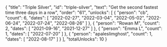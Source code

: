 {
  "title": "Triple Silver",
  "id": "triple-silver",
  "text": "Get the second fastest time three days in a row",
  "order": "61",
  "unlocks": [
    {
      "person": "cb",
      "count": 6,
      "dates": [
        "2022-02-27",
        "2022-03-04",
        "2022-05-02",
        "2022-06-24",
        "2022-07-24",
        "2022-08-26"
      ]
    },
    {
      "person": "Rowan M",
      "count": 2,
      "dates": [
        "2021-09-16",
        "2021-12-27"
      ]
    },
    {
      "person": "Emma L",
      "count": 1,
      "dates": [
        "2022-07-20"
      ]
    },
    {
      "person": "apaleslimghost",
      "count": 1,
      "dates": [
        "2022-08-17"
      ]
    }
  ],
  "totalUnlocks": 10
}